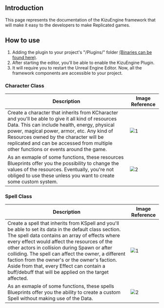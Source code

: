 ## Introduction

This page represents the documentation of the KizuEngine framework that will make it easy to the developers to make Replicated games. 

## How to use

1. Adding the plugin to your project's "/Plugins/" folder [(Binaries can be found here)](https://github.com/Hiro-KE/UE4-KizuEngine/releases). 
2. After starting the editor, you'll be able to enable the KizuEngine Plugin.
3. It will require you to restart the Unreal Engine Editor. Now, all the framework components are accessible to your project.

### Character Class

|Description|                      Image Reference                       |
|-------|--------|
|Create a character that inherits from KCharacter and you'll be able to give it all kind of resources Data. This can include health, energy, physical power, magical power, armor, etc. Any kind of Resources owned by the character will be replicated and can be accessed from multiple other functions or events around the game.|![1](https://hiro-ke.github.io/UE4-KizuEngine/wiki/images/CharacterData.png)|
|As an exmaple of some functions, these resources Blueprints offer you the possibility to change the values of the resources. Eventually, you're not obliged to use these unless you want to create some custom system.|![2](https://hiro-ke.github.io/UE4-KizuEngine/wiki/images/ResourcesBP.png)|

### Spell Class

|Description|                      Image Reference                       |
|-------|--------|
|Create a spell that inherits from KSpell and you'll be able to set its data in the default class section. The spell data contains an array of effects where every effect would affect the resources of the other actors in collision during Spawn or after colliding. The spell can affect the owner, a different faction from the owner's or the owner's faction. Aside from that, every Effect can contain a buff/debuff that will be applied on the target affected.|![1](https://hiro-ke.github.io/UE4-KizuEngine/wiki/images/Spell.png)|
|As an exmaple of some functions, these spells Blueprints offer you the ability to create a custom Spell without making use of the Data.|![2](https://hiro-ke.github.io/UE4-KizuEngine/wiki/images/SpellsBP.png)|
